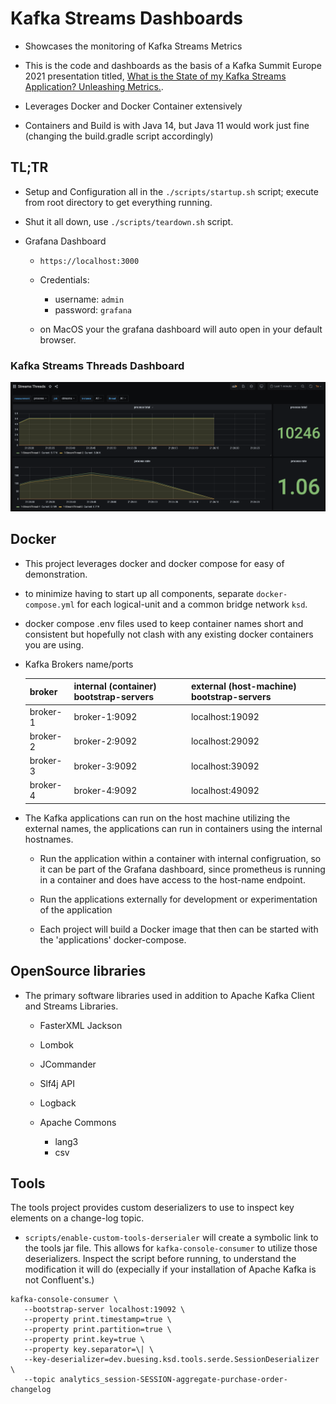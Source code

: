 
# Kafka Streams Dashboards

* Showcases the monitoring of Kafka Streams Metrics

* This is the code and dashboards as the basis of a Kafka Summit Europe 2021 presentation titled,
[What is the State of my Kafka Streams Application? Unleashing Metrics.](https://www.kafka-summit.org/sessions/what-is-the-state-of-my-kafka-streams-application-unleashing-metrics).

* Leverages Docker and Docker Container extensively

* Containers and Build is with Java 14, but Java 11 would work just fine (changing the build.gradle script accordingly)

## TL;TR

* Setup and Configuration all in the `./scripts/startup.sh` script; execute from root directory to get everything running.

* Shut it all down, use `./scripts/teardown.sh` script.

* Grafana Dashboard 

  * `https://localhost:3000`
  * Credentials:
    * username: `admin`
    * password: `grafana`

  * on MacOS your the grafana dashboard will auto open in your default browser.

### Kafka Streams Threads Dashboard
![Kafka Streams Threads](./doc/streams_thread_dashboard.png)

## Docker 

* This project leverages docker and docker compose for easy of demonstration.

* to minimize having to start up all components, separate `docker-compose.yml` for each logical-unit and a common bridge network `ksd`.

* docker compose .env files used to keep container names short and consistent but hopefully not clash with any existing docker containers you are using.

* Kafka Brokers name/ports

  | broker   | internal (container) bootstrap-servers | external (host-machine) bootstrap-servers |
  |---|---|---|
  | broker-1 | broker-1:9092 | localhost:19092                        |
  | broker-2 | broker-2:9092 | localhost:29092                        |
  | broker-3 | broker-3:9092 | localhost:39092                        |
  | broker-4 | broker-4:9092 | localhost:49092                        |

* The Kafka applications can run on the host machine utilizing the external names, the applications
can run in containers using the internal hostnames.

  * Run the application within a container with internal configruation, so it can be part of the Grafana dashboard, since
prometheus is running in a container and does have access to the host-name endpoint.

  * Run the applications externally for development or experimentation of the application

  * Each project will build a Docker image that then can be started with the 'applications' docker-compose.
  
## OpenSource libraries

* The primary software libraries used in addition to Apache Kafka Client and Streams Libraries.

  * FasterXML Jackson

  * Lombok

  * JCommander

  * Slf4j API

  * Logback

  * Apache Commons
    * lang3
    * csv


## Tools

The tools project provides custom deserializers to use to inspect key elements on a change-log topic.

* `scripts/enable-custom-tools-derserialer` will create a symbolic link to the tools jar file. This allows
for `kafka-console-consumer` to utilize those deserializers.  Inspect the script before running, to understand
the modification it will do (expecially if your installation of Apache Kafka is not Confluent's.)

```
kafka-console-consumer \
   --bootstrap-server localhost:19092 \
   --property print.timestamp=true \
   --property print.partition=true \
   --property print.key=true \
   --property key.separator=\| \
   --key-deserializer=dev.buesing.ksd.tools.serde.SessionDeserializer \
   --topic analytics_session-SESSION-aggregate-purchase-order-changelog
```